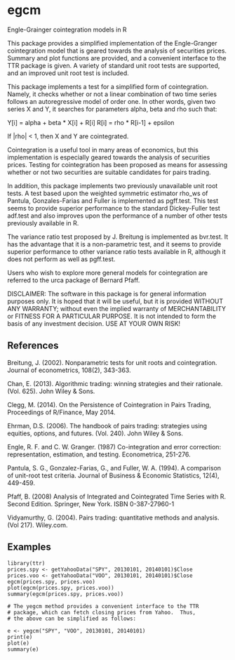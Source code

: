 egcm
====

Engle-Grainger cointegration models in R

This package provides a simplified implementation of the Engle-Granger
cointegration model that is geared towards the analysis of securities prices.
Summary and plot functions are provided, and a convenient interface to
the TTR package is given. A variety of standard unit root tests are supported,
and an improved unit root test is included.

This package implements a test for a simplified form of cointegration. Namely,
it checks whether or not a linear combination of two time series follows an
autoregressive model of order one. In other words, given two series X and
Y, it searches for parameters alpha, beta and rho such that:

Y[i] = alpha + beta * X[i] + R[i]
R[i] = rho * R[i-1] + epsilon

If |rho| < 1, then X and Y are cointegrated.

Cointegration is a useful tool in many areas of economics, but this
implementation is especially geared towards the analysis of securities
prices.  Testing for cointegration has been proposed as means for assessing
whether or not two securities are suitable candidates for pairs trading.

In addition, this package implements two previously unavailable unit root tests.
A test based upon the weighted symmetric estimator rho_ws of Pantula,
Gonzales-Farias and Fuller is implemented as pgff.test. This test seems
to provide superior performance to the standard Dickey-Fuller test
adf.test and also improves upon the performance of a number of other
tests previously available in R.

The variance ratio test proposed by J. Breitung is implemented as
bvr.test.  It has the advantage that it is a non-parametric test,
and it seems to provide superior performance to other variance ratio
tests available in R, although it does not perform as well as pgff.test.

Users who wish to explore more general models for cointegration are
referred to the urca package of Bernard Pfaff.
 
DISCLAIMER: The software in this package is for general information purposes
only. It is hoped that it will be useful, but it is provided WITHOUT ANY
WARRANTY; without even the implied warranty of MERCHANTABILITY or FITNESS FOR A
PARTICULAR PURPOSE. It is not intended to form the basis of any investment
decision. USE AT YOUR OWN RISK!


References
----------

  Breitung, J. (2002). 
  Nonparametric tests for unit roots and cointegration. 
  Journal of econometrics, 108(2), 343-363.

  Chan, E. (2013). 
  Algorithmic trading: winning strategies and their rationale.
  (Vol. 625). John Wiley & Sons.

  Clegg, M. (2014).
  On the Persistence of Cointegration in Pairs Trading,
  Proceedings of R/Finance, May 2014.
  
  Ehrman, D.S. (2006).
  The handbook of pairs trading: strategies using equities, options, 
    and futures. 
  (Vol. 240). John Wiley & Sons.

  Engle, R. F. and C. W. Granger.  (1987)
  Co-integration and error correction: representation, estimation, and testing.
  Econometrica, 251-276.
  
  Pantula, S. G., Gonzalez-Farias, G., and Fuller, W. A. (1994).
  A comparison of unit-root test criteria.
  Journal of Business & Economic Statistics, 12(4), 449-459. 

  Pfaff, B. (2008) 
  Analysis of Integrated and Cointegrated Time Series with R. Second Edition. 
  Springer, New York. ISBN 0-387-27960-1

  Vidyamurthy, G.  (2004).
  Pairs trading: quantitative methods and analysis.
  (Vol 217).  Wiley.com.
  
Examples
--------

```
library(ttr)
prices.spy <- getYahooData("SPY", 20130101, 20140101)$Close
prices.voo <- getYahooData("VOO", 20130101, 20140101)$Close
egcm(prices.spy, prices.voo)
plot(egcm(prices.spy, prices.voo))
summary(egcm(prices.spy, prices.voo))

# The yegcm method provides a convenient interface to the TTR
# package, which can fetch closing prices from Yahoo.  Thus, 
# the above can be simplified as follows:

e <- yegcm("SPY", "VOO", 20130101, 20140101)
print(e)
plot(e)
summary(e)
```
